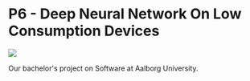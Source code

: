 # P6 - Deep Neural Network On Low Consumption Devices

![](https://github.com/humleflue/p6/workflows/Release%20Paper%20PDF/badge.svg)

Our bachelor's project on Software at Aalborg University.
